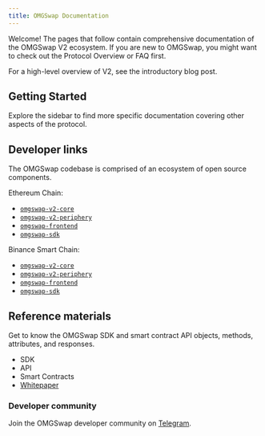 ```yaml
---
title: OMGSwap Documentation
---
```


Welcome! The pages that follow contain comprehensive documentation of the OMGSwap V2 ecosystem. If you are new to OMGSwap, you might want to check out the <Link to="/docs/v2/protocol-overview">Protocol Overview</Link> or <Link to="/faq">FAQ</Link> first.

For a high-level overview of V2, see the <Link to='/blog/omgswap-v2'>introductory blog post</Link>.

## Getting Started

<Wizard />

Explore the sidebar to find more specific documentation covering other aspects of the protocol.

## Developer links

The OMGSwap codebase is comprised of an ecosystem of open source components.

Ethereum Chain:
- [`omgswap-v2-core`](https://github.com/omgswap/uniswap-v2-core)
- [`omgswap-v2-periphery`](https://github.com/omgswap/uniswap-v2-periphery)
- [`omgswap-frontend`](https://github.com/omgswap/omgswap-frontend)
- [`omgswap-sdk`](https://github.com/omgswap/omgswap-sdk)

Binance Smart Chain:
- [`omgswap-v2-core`](https://github.com/omgswap/uniswap-v2-core)
- [`omgswap-v2-periphery`](https://github.com/omgswap/uniswap-v2-periphery)
- [`omgswap-frontend`](https://github.com/omgswap/omgswap-frontend)
- [`omgswap-sdk`](https://github.com/omgswap/omgswap-bsc-sdk)

## Reference materials

Get to know the OMGSwap SDK and smart contract API objects, methods, attributes, and responses.

- <Link to="/docs/v2/SDK">SDK</Link>
- <Link to="/docs/v2/API">API</Link>
- <Link to="/docs/v2/smart-contracts">Smart Contracts</Link>
- [Whitepaper](/whitepaper.pdf)

### Developer community

Join the OMGSwap developer community on [Telegram](https://t.me/omegadefi).
